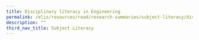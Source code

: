 ```yaml
---
title: Disciplinary literacy in Engineering
permalink: /elis/resources/read/research-summaries/subject-literacy/disciplinary-literacy-in-engineering/
description: ""
third_nav_title: Subject Literacy
---
```

